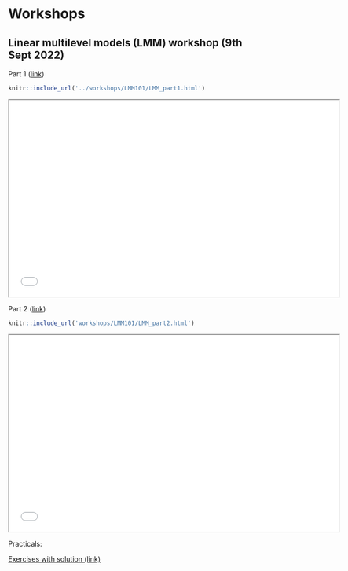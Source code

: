 # Workshops

## Linear multilevel models (LMM) workshop (9th Sept 2022)


Part 1 ([link](workshops/LMM101/LMM_part1.html))


```r
knitr::include_url('../workshops/LMM101/LMM_part1.html')
```

<iframe src="../workshops/LMM101/LMM_part1.html" width="672" height="400px" data-external="1"></iframe>

Part 2 ([link](workshops/LMM101/LMM_part2.html))


```r
knitr::include_url('workshops/LMM101/LMM_part2.html')
```

<iframe src="workshops/LMM101/LMM_part2.html" width="672" height="400px" data-external="1"></iframe>

Practicals:

[Exercises with solution (link)](workshops/LMM101/exercises/exercises_questions.html)
